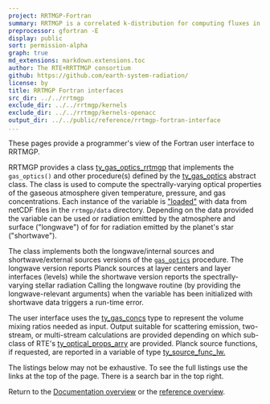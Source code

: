 ```yaml
---
project: RRTMGP-Fortran
summary: RRTMGP is a correlated k-distribution for computing fluxes in earth's atmosphere.
preprocessor: gfortran -E
display: public
sort: permission-alpha
graph: true
md_extensions: markdown.extensions.toc
author: The RTE+RRTTMGP consortium
github: https://github.com/earth-system-radiation/
license: by
title: RRTMGP Fortran interfaces
src_dir: ../../rrtmgp
exclude_dir: ../../rrtmgp/kernels
exclude_dir: ../../rrtmgp/kernels-openacc
output_dir: ../../public/reference/rrtmgp-fortran-interface
...
```

These pages provide a programmer's view of the Fortran user interface to RRTMGP.

RRTMGP provides a class [ty_gas_optics_rrtmgp](./type/ty_gas_optics_rrtmgp.html) that implements 
the `gas_optics()` and other procedure(s) defined by the  [ty_gas_optics](./type/ty_gas_optics.html) 
abstract class. The class is used to compute the spectrally-varying optical properties of the 
gaseous atmosphere given temperature, pressure, and gas concentrations. Each instance of the 
variable is ["loaded"](./type/ty_gas_optics_rrtmgp.html#boundprocedure-load) with data from netCDF 
files in the `rrtmgp/data` directory. Depending on the data provided the variable can be used 
or radiation emitted by the atmosphere and surface ("longwave") of for for radiation emitted 
by the planet's star ("shortwave"). 

The class implements both the longwave/internal sources and
shortwave/external sources versions of the 
[`gas_optics`](./type/ty_gas_optics_rrtmgp.html#boundprocedure-gas_optics~2) procedure. 
The longwave version reports Planck sources at layer centers and layer interfaces (levels)
while the shortwave version reports the spectrally-varying stellar radiation
Calling the longwave routine (by providing the longwave-relevant arguments) 
when the variable has been initialized with shortwave data triggers a run-time error. 

The user interface uses the [ty_gas_concs](./module/mo_gas_concentrations.html) type
to represent the volume mixing ratios needed as input. Output suitable for 
scattering emission, two-stream, or multi-stream calculations are provided 
depending on which sub-class of RTE's 
[ty_optical_props_arry](./rte-fortran-interface/module/mo_optical_props.html#type-ty_optical_props_arry)
are provided. Planck source functions, if requested, are reported in a variable 
of type [ty_source_func_lw.](./rte-fortran-interface/type/ty_source_func_lw.html)

The listings below may not be exhaustive.
To see the full listings use the links at the top of the page.
There is a search bar in the top right.

Return to the [Documentation overview] or the [reference overview].

[Documentation overview]: ../../index.html
[reference overview]: ../../reference.html


